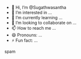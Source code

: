 - 👋 Hi, I’m @Sugathwasantha
- 👀 I’m interested in ...
- 🌱 I’m currently learning ...
- 💞️ I’m looking to collaborate on ...
- 📫 How to reach me ...
- 😄 Pronouns: ...
- ⚡ Fun fact: ...

<!---
Sugathwasantha/Sugathwasantha is a ✨ special ✨ repository because its `README.md` (this file) appears on your GitHub profile.
You can click the Preview link to take a look at your changes.
--->
spam
